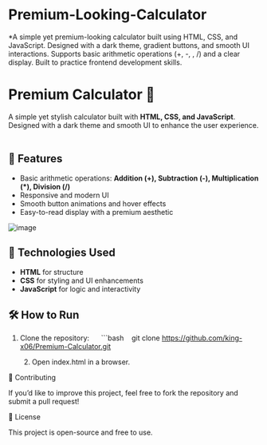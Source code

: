 # Premium-Looking-Calculator
*A simple yet premium-looking calculator built using HTML, CSS, and JavaScript. Designed with a dark theme, gradient buttons, and smooth UI interactions. Supports basic arithmetic operations (+, -, , /) and a clear display. Built to practice frontend development skills.

# Premium Calculator 🧮  

A simple yet stylish calculator built with **HTML, CSS, and JavaScript**. Designed with a dark theme and smooth UI to enhance the user experience.  

## 🚀 Features  
- Basic arithmetic operations: **Addition (+), Subtraction (-), Multiplication (*), Division (/)**  
- Responsive and modern UI  
- Smooth button animations and hover effects  
- Easy-to-read display with a premium aesthetic  

![image](https://github.com/user-attachments/assets/c0b51e97-9926-4292-a5cc-a31d648925df)


## 🔧 Technologies Used  
- **HTML** for structure  
- **CSS** for styling and UI enhancements  
- **JavaScript** for logic and interactivity  

## 🛠 How to Run  
1. Clone the repository:  
   ```bash
   git clone https://github.com/king-x06/Premium-Calculator.git

	2.	Open index.html in a browser.

🤝 Contributing

If you’d like to improve this project, feel free to fork the repository and submit a pull request!

📜 License

This project is open-source and free to use.

